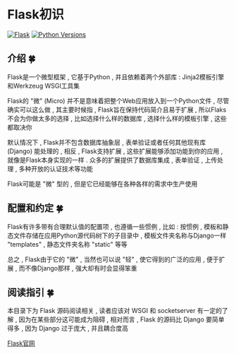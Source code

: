 # Flask初识

[![Flask](https://img.shields.io/badge/flask%20version-0.12.2-blue.svg)](https://pypi.org/project/Flask/)
[![Python Versions](https://img.shields.io/badge/python-2.x%2C%203.x-blue.svg)](https://www.python.org/)

## 介绍  🍀

Flask是一个微型框架 , 它基于Python , 并且依赖着两个外部库 : Jinja2模板引擎和Werkzeug WSGI工具集

Flask的 "微" (Micro) 并不是意味着把整个Web应用放入到一个Python文件 , 尽管确实可以这么做 , 其主要时候指 , Flask旨在保持代码简介且易于扩展 , 所以Flaks不会为你做太多的选择 , 比如选择什么样的数据库 , 选择什么样的模板引擎 , 这些都取决你

默认情况下 , Flask并不包含数据库抽象层 , 表单验证或者任何其他现有库 (Django) 能处理的 , 相反 , Flask支持扩展 , 这些扩展能够添加功能到你的应用 , 就像是Flask本身实现的一样 . 众多的扩展提供了数据库集成 , 表单验证 , 上传处理 , 多种开放的认证技术等功能

Flask可能是 "微" 型的 , 但是它已经能够在各种各样的需求中生产使用

## 配置和约定  🍀

Flask有许多带有合理默认值的配置项 , 也遵循一些惯例 , 比如 : 按惯例 , 模板和静态文件存储在应用Python源代码树下的子目录中 , 模板文件夹名称与Django一样 "templates" , 静态文件夹名称 "static" 等等

总之 , Flask由于它的 "微" , 当然也可以说 "轻" , 使它得到的广泛的应用 , 便于扩展 , 而不像Django那样 , 强大却有时会显得笨重

## 阅读指引  🍀

本目录下为 Flask 源码阅读相关 , 读者应该对 WSGI 和 socketserver 有一定的了解 , 因为在某些部分这可能成为阻碍 , 相对而言 , Flask 的源码比 Django 要简单得多 , 因为 Django 过于庞大 , 并且耦合度高

[Flask官网](http://www.pythondoc.com/flask/index.html)
